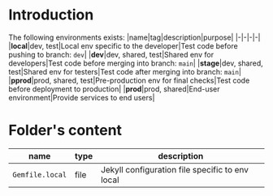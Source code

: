 [//]: #(Reference)
[prj_deployed_ep]: https://abelgacem.github.io/project/
[url_jekyll]:      https://jekyllrb.com
[url_githubpages]: https://pages.github.com
[doc_contribute]:  ./CONTRIBUTING
[doc_changelog]:  ./CHANGELOG


# Introduction

The following environments exists:
|name|tag|description|purpose|
|-|-|-|-|
|**local**|dev, test|Local env specific to the developer|Test code before pushing to branch: `dev`|
|**dev**|dev, shared, test|Shared env for developers|Test code before merging into branch: `main`|
|**stage**|dev, shared, test|Shared env for testers|Test code after merging into branch: `main`|
|**pprod**|prod, shared, test|Pre-production env for final checks|Test code before deployment to production|
|**prod**|prod, shared|End-user environment|Provide services to end users|

# Folder's content
|name|type|description|
|-|-|-|
|`Gemfile.local`|file|Jekyll configuration file specific to env local|
